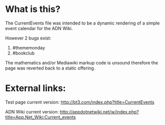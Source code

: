 What is this?
====

The CurrentEvents file was intended to be a dynamic rendering of a simple event calendar for the ADN Wiki.

However 2 bugs exist:

1. #thememonday
2. #bookclub

The mathematics and/or Mediawiki markup code is unsound therefore the page was reverted back to a static offering.


External links:
====
Test page current version: http://bt3.com/index.php?title=CurrentEvents

ADN Wiki current version: http://appdotnetwiki.net/w/index.php?title=App.Net_Wiki:Current_events
